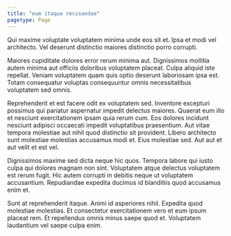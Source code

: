 ```yaml
---
title: "eum itaque recusandae"
pagetype: Page
---
```

Qui maxime voluptate voluptatem minima unde eos sit et. Ipsa et modi vel architecto. Vel deserunt distinctio maiores distinctio porro corrupti.

Maiores cupiditate dolores error rerum minima aut. Dignissimos mollitia autem minima aut officiis doloribus voluptatem placeat. Culpa aliquid iste repellat. Veniam voluptatem quam quis optio deserunt laboriosam ipsa est. Totam consequatur voluptas consequuntur omnis necessitatibus voluptatem sed omnis.

Reprehenderit et est facere odit ex voluptatem sed. Inventore excepturi possimus qui pariatur aspernatur impedit delectus maiores. Quaerat eum illo et nesciunt exercitationem ipsam quia rerum cum.
Eos dolores incidunt nesciunt adipisci occaecati impedit voluptatibus praesentium. Aut vitae tempora molestiae aut nihil quod distinctio sit provident. Libero architecto sunt molestiae molestias accusamus modi et. Eius molestiae sed. Aut aut et aut velit et est vel.

Dignissimos maxime sed dicta neque hic quos. Tempora labore qui iusto culpa qui dolores magnam non sint. Voluptatem atque delectus voluptatem est rerum fugit. Hic autem corrupti in debitis neque ut voluptatem accusantium. Repudiandae expedita ducimus id blanditiis quod accusamus enim et.

Sunt at reprehenderit itaque. Animi id asperiores nihil. Expedita quod molestiae molestias. Et consectetur exercitationem vero et eum ipsum placeat rem. Et repellendus omnis minus saepe quod et. Voluptatem laudantium vel saepe culpa enim.
